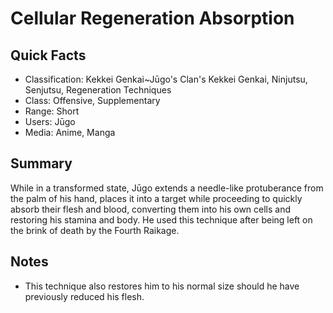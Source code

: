 # Cellular Regeneration Absorption

## Quick Facts
- Classification: Kekkei Genkai~Jūgo's Clan's Kekkei Genkai, Ninjutsu, Senjutsu, Regeneration Techniques
- Class: Offensive, Supplementary
- Range: Short
- Users: Jūgo
- Media: Anime, Manga

## Summary
While in a transformed state, Jūgo extends a needle-like protuberance from the palm of his hand, places it into a target while proceeding to quickly absorb their flesh and blood, converting them into his own cells and restoring his stamina and body. He used this technique after being left on the brink of death by the Fourth Raikage.

## Notes
- This technique also restores him to his normal size should he have previously reduced his flesh.
